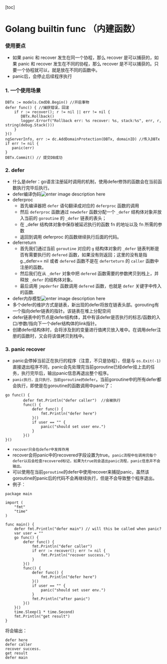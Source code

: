 [toc]
# Golang builtin func （内建函数）
### 使用要点
- 如果 panic 和 recover 发生在同一个协程，那么 recover 是可以捕获的，如果 panic 和 recover 发生在不同的协程，那么 recover 是不可以捕获的。只要一个协程就可以，就是放在不同的函数中。
- panic后，会停止后续程序执行
### 1. 一个使用场景

``` 
DBTx := models.CmdDB.Begin() //开启事物
defer func() { //捕获错误，回滚
    if r := recover(); r != nil || err != nil {
       DBTx.Rollback()
       logger.Errorf("Rollback err: %s recover: %s, stack:%s", err, r, string(debug.Stack()))
    }
}()
ngServerInfo, err := dc.AddDomainProtection(DBTx, domainID) //传入DBTx
if err != nil {
   panic(err)
}
DBTx.Commit() // 提交DB成功
```

### 2. defer
- 什么是defer：go语言注册延时调用的机制，使用defer修饰的函数会在当前函数执行完毕后执行。
- defer编译伪码![enter image description here](/tencent/api/attachments/s3/url?attachmentid=4873003)
- deferproc
	- 首先编译器把 `defer` 语句翻译成对应的 `deferproc` 函数的调用
	- 然后 `deferproc` 函数通过 `newdefer` 函数分配一个 `_defer` 结构体对象并放入当前的 `goroutine` 的 `_defer` 链表的表头；
	- 在 _defer 结构体对象中保存被延迟执行的函数 fn 的地址以及 fn 所需的参数
	- 返回到调用 deferproc 的函数继续执行后面的代码。
- deferreturn
	- 首先我们通过当前 `goroutine` 对应的 `g` 结构体对象的 `_defer` 链表判断是否有需要执行的 `defered` 函数，如果没有则返回；这里的没有是指g._defer== nil 或者 `defered` 函数不是在 `deferteturn` 的 `caller` 函数中注册的函数。
	- 然后我们在从 `_defer` 对象中把 `defered` 函数需要的参数拷贝到栈上，并释放 `_defer` 的结构体对象。
	- 最后调用 `jmpderfer` 函数调用 `defered` 函数，也就是 `defer` 关键字中传入的函数.
- defer内存模型![enter image description here](/tencent/api/attachments/s3/url?attachmentid=4873004)
- 多个defer的维护方式是链表，新出现的defer将放在链表头部。gorouting有一个指向defer链表的指针。该链表在堆上分配空间
- defer链表中的节点是defer结构体，其中有该defer是否执行的标志/函数的入口/参数/指向下一个defer结构体的link指针。
- 创建defer结构体时，会将涉及到的变量进行值拷贝放入堆中。在调用defer注册的函数时，又会将该值拷贝到栈中。

### 3. panic recover
- panic会停掉当前正在执行的程序（注意，不只是协程），但是与 `os.Exit(-1)` 直接退出程序不同，panic会先处理完当前goroutine已经defer挂上去的任务，执行完毕后，输出panic信息再退出整个程序。
-  `panic执行，且只执行，当前goroutine的defer`。当前goroutine中的所有defer都会执行，即使是在goroutine的函数调用中panic了：
``` 
go func() {
        defer fmt.Println("defer caller")  //会被执行
        func() {
            defer func() {
                fmt.Println("defer here")
            }()
            if user == "" {
                panic("should set user env.")
            }
        }()
}()
```

- `recover只会在defer中发挥作用`
- recover会将panic中的recovered字段设置为true。`panic流程中在调用完每个defer以后会检查recovered标记，如果为true则会退出panic流程，panic信息并不会输出。`
- 可以使用在当前`goroutine`的defer中使用recover来捕捉panic，虽然该goroutine的panic后的代码不会再继续执行，但是不会导致整个程序退出。
- 例子：
``` 
package main

import (
    "fmt"
    "time"
)

func main() {
    defer fmt.Println("defer main") // will this be called when panic?
    var user = ""
    go func() {
        defer func() {
            fmt.Println("defer caller")
            if err := recover(); err != nil {
                fmt.Println("recover success.")
            }
        }()
        func() {
            defer func() {
                fmt.Println("defer here")
            }()
            if user == "" {
                panic("should set user env.")
            }
            fmt.Println("after panic")
        }()
    }()
    time.Sleep(1 * time.Second)
    fmt.Println("get result")
}
```
将会输出：
``` 
defer here
defer caller
recover success.
get result
defer main
```